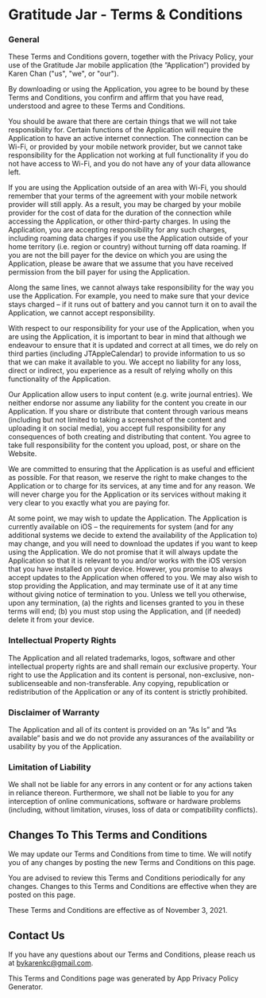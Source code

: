 
<h1>Gratitude Jar - Terms & Conditions</h1>

<h3>General</h3>

These Terms and Conditions govern, together with the Privacy Policy, your use of the Gratitude Jar mobile application (the ”Application”) provided by Karen Chan ("us", "we", or "our").

By downloading or using the Application, you agree to be bound by these Terms and Conditions, you confirm and affirm that you have read, understood and agree to 
these Terms and Conditions. 

You should be aware that there are certain things that we will not take responsibility for. Certain functions of the Application will require the Application 
to have an active internet connection. The connection can be Wi-Fi, or provided by your mobile network provider, but we cannot take responsibility
for the Application not working at full functionality if you do not have access to Wi-Fi, and you do not have any of your data allowance left.

If you are using the Application outside of an area with Wi-Fi, you should remember that your terms of the agreement with your mobile network provider will 
still apply. As a result, you may be charged by your mobile provider for the cost of data for the duration of the connection while accessing the Application, 
or other third-party charges. In using the Application, you are accepting responsibility for any such charges, including roaming data charges if you use the Application outside of your home territory (i.e. region or country) without turning off data roaming. If you are not the bill payer for the device on which you are using the Application, please be aware that we assume that you have received permission from the bill payer for using the Application.

Along the same lines, we cannot always take responsibility for the way you use the Application. For example, you need to make sure that your device stays 
charged – if it runs out of battery and you cannot turn it on to avail the Application, we cannot accept responsibility.

With respect to our responsibility for your use of the Application, when you are using the Application, it is important to bear in mind that although we endeavour to ensure that it is updated and correct at all times, we do rely on third parties (including JTAppleCalendar) to provide information to us so that we can make it available to you. We accept no liability for any loss, direct or indirect, you experience as a result of relying wholly on this functionality of the Application.

Our Application allow users to input content (e.g. write journal entries). We neither endorse nor assume any liability for the content you create in our Application. If you share or distribute that content through various means (including but not limited to taking a screenshot of the content and uploading
it on social media), you accept full responsibility for any consequences of both creating and distributing that content. You agree to take full responsibility for the content you upload, post, or share on the Website.

We are committed to ensuring that the Application is as useful and efficient as possible. For that reason, we reserve the right to make changes to the 
Application or to charge for its services, at any time and for any reason. We will never charge you for the Application or its services without making it very clear to you exactly what you are paying for.

At some point, we may wish to update the Application. The Application is currently available on iOS – the requirements for system (and for any additional systems we decide to extend the availability of the Application to) may change, and you will need to download the updates if you want to keep using the Application. We do not promise that it will always update the Application so that it is relevant to you and/or works with the iOS version that you have installed on your device. However, you promise to always accept updates to the Application when offered to you. We may also wish to stop providing the Application, and may terminate use of it at any time without giving notice of termination to you. Unless we tell you otherwise, upon any termination, (a) the rights and licenses granted to you in these terms will end; (b) you must stop using the Application, and (if needed) delete it from your device.

<h3>Intellectual Property Rights</h3>

The Application and all related trademarks, logos, software and other intellectual property rights are and shall remain our exclusive property. Your right to use
the Application and its content is personal, non-exclusive, non-sublicenseable and non-transferable. Any copying, republication or redistribution of the Application or any of its content is strictly prohibited.

<h3>Disclaimer of Warranty</h3>

The Application and all of its content is provided on an ”As Is” and ”As available” basis and we do not provide any assurances of the availability or usability by you of the Application.

<h3>Limitation of Liability</h3>

We shall not be liable for any errors in any content or for any actions taken in reliance thereon. Furthermore, we shall not be liable to you for any interception of online communications, software or hardware problems (including, without limitation, viruses, loss of data or compatibility conflicts).

<h2>Changes To This Terms and Conditions</h2>

We may update our Terms and Conditions from time to time. We will notify you of any changes by posting the new Terms and Conditions on this page.

You are advised to review this Terms and Conditions periodically for any changes. Changes to this Terms and Conditions are effective when they are posted on this
page.

These Terms and Conditions are effective as of November 3, 2021.

<h2>Contact Us</h2>

If you have any questions about our Terms and Conditions, please reach us at bykarenkc@gmail.com.

This Terms and Conditions page was generated by App Privacy Policy Generator.

